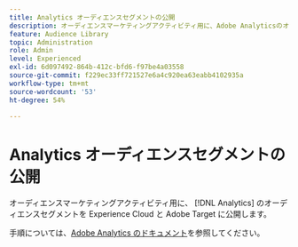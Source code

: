 ```yaml
---
title: Analytics オーディエンスセグメントの公開
description: オーディエンスマーケティングアクティビティ用に、Adobe AnalyticsのオーディエンスセグメントをExperience CloudとAdobe Targetに公開する方法について説明します。
feature: Audience Library
topic: Administration
role: Admin
level: Experienced
exl-id: 6d097492-864b-412c-bfd6-f97be4a03558
source-git-commit: f229ec33ff721527e6a4c920ea63eabb4102935a
workflow-type: tm+mt
source-wordcount: '53'
ht-degree: 54%

---
```


# Analytics オーディエンスセグメントの公開

オーディエンスマーケティングアクティビティ用に、 [!DNL Analytics] のオーディエンスセグメントを Experience Cloud と Adobe Target に公開します。

手順については、[Adobe Analytics のドキュメント](https://experienceleague.adobe.com/docs/analytics/components/segmentation/segmentation-workflow/seg-publish.html?lang=ja)を参照してください。
